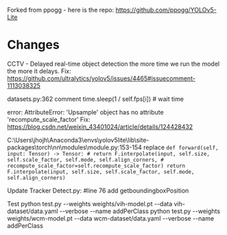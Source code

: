Forked from ppogg - here is the repo: https://github.com/ppogg/YOLOv5-Lite

# Changes
CCTV - Delayed real-time object detection the more time we run the model the more it delays.
Fix: https://github.com/ultralytics/yolov5/issues/4465#issuecomment-1113038325

datasets.py:362 comment  time.sleep(1 / self.fps[i]) # wait time

error: AttributeError: 'Upsample' object has no attribute 'recompute_scale_factor'
Fix:  https://blog.csdn.net/weixin_43401024/article/details/124428432

C:\Users\jhojh\Anaconda3\envs\yolov5lite\lib\site-packages\torch\nn\modules\module.py:153-154
replace `
def forward(self, input: Tensor) -> Tensor:
        # return F.interpolate(input, self.size, self.scale_factor, self.mode, self.align_corners,
        #                      recompute_scale_factor=self.recompute_scale_factor)
        return F.interpolate(input, self.size, self.scale_factor, self.mode, self.align_corners)
`

Update Tracker
Detect.py: 
#line 76 add getboundingboxPosition 



Test
python test.py --weights weights/vih-model.pt --data vih-dataset/data.yaml --verbose --name addPerClass
python test.py --weights weights/wcm-model.pt --data wcm-dataset/data.yaml --verbose --name addPerClass
